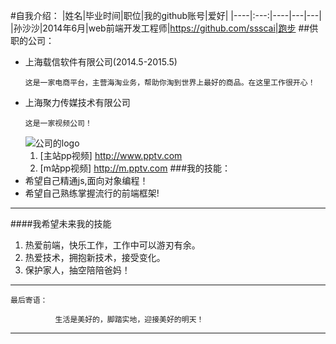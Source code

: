 #自我介绍：
|姓名|毕业时间|职位|我的github账号|爱好|
|----|:---:|----|---|---|
|孙沙沙|2014年6月|web前端开发工程师|https://github.com/ssscai|跑步
##供职的公司：
 - 上海载信软件有限公司(2014.5-2015.5)   
    ```
    这是一家电商平台，主营海淘业务，帮助你淘到世界上最好的商品。在这里工作很开心！ 
    ```
- 上海聚力传媒技术有限公司
   ```
   这是一家视频公司！
   ```
    ![公司的logo](http://sr1.pplive.com/mcms/nav/images/1508315220652.png)
    1. [主站pp视频] http://www.pptv.com
    2. [m站pp视频] http://m.pptv.com
###我的技能：
- 希望自己精通js,面向对象编程！
- 希望自己熟练掌握流行的前端框架!

----
####我希望未来我的技能
1. 热爱前端，快乐工作，工作中可以游刃有余。
2. 热爱技术，拥抱新技术，接受变化。
3. 保护家人，抽空陪陪爸妈！
---
```
最后寄语：

          生活是美好的，脚踏实地，迎接美好的明天！
```
----